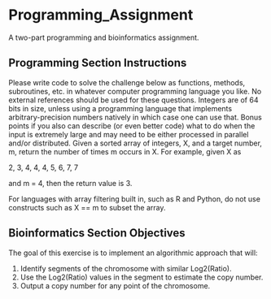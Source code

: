 # Programming_Assignment
A two-part programming and bioinformatics assignment.

## Programming Section Instructions

Please write code to solve the challenge below as functions, methods, subroutines, etc. in whatever computer programming language you like.  No external references should be used for these questions.  Integers are of 64 bits in size, unless using a programming language that implements arbitrary-precision numbers natively in which case one can use that.
Bonus points if you also can describe (or even better code) what to do when the input is extremely large and may need to be either processed in parallel and/or distributed.
Given a sorted array of integers, X, and a target number, m, return the number of times m occurs in X.   For example, given X as 

2, 3, 4, 4, 4, 5, 6, 7, 7

and m = 4, then the return value is 3.  

For languages with array filtering built in, such as R and Python, do not use constructs such as X == m to subset the array.

## Bioinformatics Section Objectives

The goal of this exercise is to implement an algorithmic approach that will:

1. Identify segments of the chromosome with similar Log2(Ratio).
2. Use the Log2(Ratio) values in the segment to estimate the copy number.
3. Output a copy number for any point of the chromosome.
